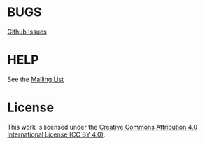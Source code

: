 # BUGS

[Github Issues](https://github.com/tpm2-software/tpm2-tools/issues)

# HELP

See the [Mailing List](https://lists.linuxfoundation.org/mailman/listinfo/tpm2)

# License

This work is licensed under the
[Creative Commons Attribution 4.0 International License (CC BY 4.0)](https://creativecommons.org/licenses/by/4.0/).
